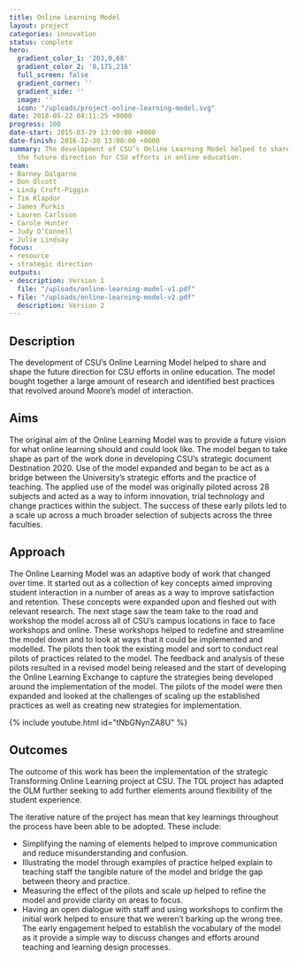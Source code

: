 ```yaml
---
title: Online Learning Model
layout: project
categories: innovation
status: complete
hero:
  gradient_color_1: '203,0,68'
  gradient_color_2: '0,175,216'
  full_screen: false
  gradient_corner: ''
  gradient_side: ''
  image: ''
  icon: "/uploads/project-online-learning-model.svg"
date: 2018-05-22 04:11:25 +0000
progress: 100
date-start: 2015-03-29 13:00:00 +0000
date-finish: 2016-12-30 13:00:00 +0000
summary: The development of CSU’s Online Learning Model helped to share and shape
  the future direction for CSU efforts in online education.
team:
- Barney Dalgarno
- Don Olcott
- Lindy Croft-Piggin
- Tim Klapdor
- James Purkis
- Lauren Carlsson
- Carole Hunter
- Judy O’Connell
- Julie Lindsay
focus:
- resource
- strategic direction
outputs:
- description: Version 1
  file: "/uploads/online-learning-model-v1.pdf"
- file: "/uploads/online-learning-model-v2.pdf"
  description: Version 2
---
```


## **Description**

The development of CSU’s Online Learning Model helped to share and shape the future direction for CSU efforts in online education. The model bought together a large amount of research and identified best practices that revolved around Moore’s model of interaction.

## **Aims**

The original aim of the Online Learning Model was to provide a future vision for what online learning should and could look like. The model began to take shape as part of the work done in developing CSU’s strategic document Destination 2020. Use of the model expanded and began to be act as a bridge between the University’s strategic efforts and the practice of teaching. The applied use of the model was originally piloted across 28 subjects and acted as a way to inform innovation, trial technology and change practices within the subject. The success of these early pilots led to a scale up across a much broader selection of subjects across the three faculties.

## **Approach**

The Online Learning Model was an adaptive body of work that changed over time. It started out as a collection of key concepts aimed improving student interaction in a number of areas as a way to improve satisfaction and retention. These concepts were expanded upon and fleshed out with relevant research. The next stage saw the team take to the road and workshop the model across all of CSU’s campus locations in face to face workshops and online. These workshops helped to redefine and streamline the model down and to look at ways that it could be implemented and modelled. The pilots then took the existing model and sort to conduct real pilots of practices related to the model. The feedback and analysis of these pilots resulted in a revised model being released and the start of developing the Online Learning Exchange to capture the strategies being developed around the implementation of the model. The pilots of the model were then expanded and looked at the challenges of scaling up the established practices as well as creating new strategies for implementation.

{% include youtube.html id="tNbGNynZA8U" %}

## **Outcomes**

The outcome of this work has been the implementation of the strategic Transforming Online Learning project at CSU. The TOL project has adapted the OLM further seeking to add further elements around flexibility of the student experience.

The iterative nature of the project has mean that key learnings throughout the process have been able to be adopted. These include:

* Simplifying the naming of elements helped to improve communication and reduce misunderstanding and confusion.
* Illustrating the model through examples of practice helped explain to teaching staff the tangible nature of the model and bridge the gap between theory and practice.
* Measuring the effect of the pilots and scale up helped to refine the model and provide clarity on areas to focus.
* Having an open dialogue with staff and using workshops to confirm the initial work helped to ensure that we weren’t barking up the wrong tree. The early engagement helped to establish the vocabulary of the model as it provide a simple way to discuss changes and efforts around teaching and learning design processes.
